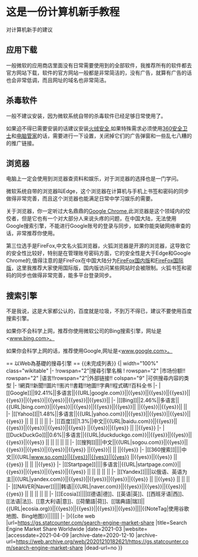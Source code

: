 # 这是一份计算机新手教程
对计算机新手的建议

## 应用下载
一般微软的应用商店里面没有日常需要使用到的全部软件，我推荐所有的软件都去官方网站下载，软件的官方网站一般都是非常简洁的，没有广告，就算有广告的话也会非常低调，而且网址的域名也非常简洁。

## 杀毒软件
一般不建议安装，因为微软系统自带的杀毒软件已经足够日常使用了。

如果迫不得已需要安装的话建议安装[火绒安全](https://www.huorong.cn/),如果特殊需求必须使用[360安全卫士](https://www.360.cn/)和[电脑管家](https://guanjia.qq.com/)的话，需要进行一下设置，关闭掉它们的广告弹窗和一些乱七八糟的的推广链接。

## 浏览器
电脑上一定会使用到浏览器查资料和娱乐，对于浏览器的选择也是一门学问。

微软系统自带的浏览器叫Edge，这个浏览器在计算机与手机上书签和密码的同步做得非常完善，而且这个浏览器也能满足日常中学习娱乐的需要。

关于浏览器，你一定听过大名鼎鼎的[Google Chrome](https://www.google.com/chrome/),此浏览器是这个领域内的佼佼者，但是它也有一个对大部分人来说头疼的问题，在中国大陆，无法使用Google搜索引擎，不能进行Google账号的登录与同步，如果你能突破网络审查的话，非常推荐你使用。

第三位选手是FireFox,中文名火狐浏览器，火狐浏览器是开源的浏览器，这导致它的安全性比较好，特别是在管理账号密码方面，它的安全性是大于Edge和Google Chrome的,值得注意的是FireFox在中国大陆分为[FireFox国内版](https://www.firefox.com.cn/)和[FireFox国际版](https://www.mozilla.org/zh-CN/firefox/new/)，这里我推荐大家使用国际版，国内版访问某些网站时会被限制。火狐书签和密码的同步也做得非常完善，能多平台登录同步。

## 搜索引擎
不是我说，这是大家都公认的，百度就是垃圾，不到万不得已，建议不要使用百度搜索引擎。

如果你不会科学上网，推荐你使用微软公司的Bing搜索引擎，网址是<www.bing.com>。

如果你会科学上网的话，推荐使用Google,网址是<www.google.com>。

== 以Web為基礎的搜尋引擎 ==
{{未完成列表}}
{| width="100%" class="wikitable"
|-
!rowspan="2"|搜尋引擎名稱
! rowspan="2" |市场份额!! rowspan="2" |语言!!rowspan="2"|外部链接!! colspan="9" |可供搜尋内容的类型
|-
!網頁!!新聞!!圖片!!影片!!書籍!!地圖!!字典!!程式碼!!百科全书
|-
|[[Google]]||92.41%||多语言||{{URL|google.com}}||{{yes}}||{{yes}}||{{yes}}||{{yes}}||{{yes}}||{{yes}}||{{yes}}||{{yes}}||
|-
|[[Bing]]||2.46%||多语言||{{URL|bing.com}}||{{yes}}||{{yes}}||{{yes}}||{{yes}}||  ||{{yes}}||{{yes}}|| ||
|-
|[[Yahoo]]||1.48%||多语言||{{URL|yahoo.com}}||{{yes}}||{{yes}}||{{yes}}||{{yes}} || || || || ||
|-
|[[百度]]||1.3%||中文||{{URL|baidu.com}}||{{yes}}||{{yes}}||{{yes}}||{{yes}}||{{yes}} ||{{yes}}||{{yes}} || ||{{yes}}
|-
|[[DuckDuckGo]]||0.6%||多语言||{{URL|duckduckgo.com}}||{{yes}}||{{yes}}||{{yes}}||{{yes}} || || || || ||
|- 
|[[搜狗]]||||中文||{{URL|sogou.com}}||{{yes}}||{{yes}}||{{yes}}||{{yes}}||{{yes}} ||{{yes}}||  || ||{{yes}}
|-
|[[360搜索]]||||中文||{{URL|www.so.com}}||{{yes}}||{{yes}}||{{yes}} ||{{yes}}||{{yes}} ||{{yes}} ||  || ||{{yes}}
|-
|[[Startpage]]||||多语言||{{URL|startpage.com}}||{{yes}}||{{yes}}||{{yes}}||{{yes}} || || || || ||
|-
|[[Yandex]]||||以俄语、英语为主||{{URL|yandex.com}}||{{yes}}||{{yes}}||{{yes}}||{{yes}} || ||{{yes}} || || ||
|-
|[[NAVER|Naver]]||||韩语||{{URL|naver.com}}||{{yes}}||{{yes}}||{{yes}}||{{yes}} || || || || ||
|-
|[[Ecosia]]||||[[德语|德]]、[[英语|英]]、[[西班牙语|西]]、[[法语|法]]、[[意大利语|意]]、[[荷蘭語|荷]]、[[瑞典語|瑞]]||{{URL|ecosia.org}}||{{yes}}||{{yes}}||{{yes}}||{{yes}}||||{{NoteTag|使用谷歌地图、Bing地图}}|||||||
|-
|}<ref>{{cite web |url=https://gs.statcounter.com/search-engine-market-share |title=Search Engine Market Share Worldwide |date=2021-03 |website= |accessdate=2021-04-09 |archive-date=2020-12-10 |archive-url=https://web.archive.org/web/20201210182621/https://gs.statcounter.com/search-engine-market-share |dead-url=no }}</ref>
